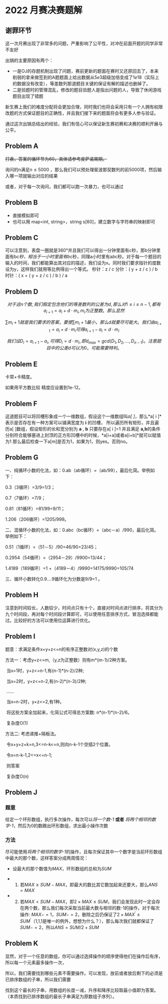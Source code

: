 # 2022 月赛决赛题解
## 谢罪环节

这一次月赛出现了非常多的问题，严重影响了公平性，对冲在前面开题的同学非常不友好

出锅的主要原因有两个：

- 一是OJ的存题机制出现了问题，赛前更新的题面在赛时又还原回去了，本来削弱的拿来做签到的A题题面上给出数据从$5e3$超级加倍变成了$1e18$（实际上的数据没有改变），等差数列那道题目关键的保证有解的描述也删掉了。
- 二是验题时的管理混乱，修改的题目验题人是指出问题的人，导致了休闲游戏题目出现了错题

新生赛上我们的难度分配将会更加合理，同时我们也将会采用只有一个人拥有权限改题的方式保证题目的正确性，并且我们接下来的题面将会有更多人参与验证。

通过这次出锅总结出的经验，我们有信心可以保证新生赛初赛和决赛的顺利开展与公平。



## Problem A

~~打表，答案的循环节为60，具体请参考皮萨诺周期。~~

询问的n满足$n\le 5000$ ，那么我们可以预处理斐波那契数列的前5000项，然后输入哪一项就输出对应的结果

或者，对于每一次询问，我们都可以跑一次暴力，也可以通过





## Problem B

- 直接模拟即可
- 也可以用 map<int, string>，string s[60]，建立数字与字符串的映射即可



## Problem C

可以注意到，表盘一圈就是360°并且我们可以得出一分钟里面有c秒，那b分钟里面有b*c秒，相当于一小时里面有b*c秒，同理a小时里有a*b*c秒。对于每一个题目的输入的时间，我们都能算出其对应的描述，我们设为x。同时我们要求指针的度数设为y，这样我们就用等比例得出一个等式。
秒针：z / c
分针：( y + z / c ) / b
时针：( x + ( y + z / c ) / b ) / a



## Problem D

$$
对于这n个数,我们假定包含他们的等差数列的公差为d,那么对1 \leq i \leq n- 1,都有a_{i+1}=a_i+d\cdot m_i,m_i为正整数。那么显然
$$

$$
\sum{m_i}+1就是我们要求的答案，要使\sum{m_i}+1最小，那么d就要尽可能大。我们由a_{i+1}=a_i+d\cdot m_i可得a_{i+1}-a_i=d\cdot m_i
$$

$$
我们设D_i = a_{i+1}-a_i,可得D_i=d\cdot m_i,即d_{max}=gcd(D_1,D_2,...,D_{n-1})。注意题目中的公差d可以为 0，可能需要特判。
$$





## Problem E

卡常+卡精度。

如果用平方数比较 精度应设置到1e-12。



## Problem F

这道题目可以将凹槽形象成一个一维数组，假设这个一维数组叫*a[ ]*，那么*a[ i ]*表示是否存在有一种方案可以铺满宽度为 **i** 的凹槽， 所以遍历所有矩形，并且遍历a[ ]数组，假设矩形的长和宽分别为 **a**  , **b** 只要存在a[ i ]=1 并且满足 **a,b**的条件分别符合能够塞进上封顶的正方形凹槽中的时候，*a[i+a]或者a[i+b]*就可以赋值为1 那么最后检查一下a[m]是否为1，如果为1，则yes。否则no。



## Problem G

一、纯循环小数的化法，如：0.ab（ab循环）=（ab/99），最后化简。举例如下：

0.3（3循环）=3/9=1/3；

0.7（7循环）=7/9；

0.81（81循环）=81/99=9/11；

1.206（206循环）=1205/999。

 

二、混循环小数的化法，如：0.abc（bc循环）=（abc－a）/990，最后化简。举例如下：

0.51（1循环）=（51－5）/90=46/90=23/45；

0.2954（54循环）=（2954－29）/9900=13/44；

1.4189（189循环）=1 +（4189－4）/9990=14175/9990=105/74

 

三、循环小数转化0.9....9循环化为分数是9/9=1 。



## Problem H

注意到时间较长，人数较少，时间点只有十个，直接对时间点进行排序，将其分为九个时间段，再对每个时间段计算即可，可以使用任意排序方式，冒泡选择都能过。比较好的方法可以使用位运算进行优化。



## Problem I

题意：求满足条件x+y+z<=n的有序正整数对(x,y,z)的个数

 

方法一：考虑y+z<=m,（y,z为正整数）则有m*(m-1)/2种方案。

​       当x=1时，y+z<=n-1,有(n-1)*(n-2)/2种;

​       当x=2时，y+z<=n-2,有(n-2)*(n-3)/2种;

​       ……

​       当x=n-2时，y+z<=2,有1种。

​       将这些方案全加起来，化简公式可得总方案数: n*(n-1)*(n-2)/6。

​       复杂度O(1)

 

方法二: 考虑递推+隔板法。

​       令x+y+z+k=n,3<=n-k<=n,则向n-k-1个空插2个位置。

​       令x=n-k-1,2<=x<=n-1;

​       则答案                               

​       复杂度O(n)



## Problem J

### 题意

  给定一个环形数组，执行多次操作，每次可以*将一个数-1* **或者** *将两个相邻的数字-1*，然后为0的数踢出环形数组，求出最小操作次数

### 方法

  尽可能使用*将两个相邻的数字-1*的操作，且每次保证其中一个数字是当前环形数组中最大的那个数，这样答案分成两周情况：

- 设最大的那个数值为$MAX$，环形数组的总和为$SUM$

- 1. 若$MAX \ge SUM-MAX$，即最大的数比其它数加起来还要大，那么$ANS=MAX$

- 2. 若$MAX < SUM-MAX$，即$2 \times MAX \leq SUM$，我们会发现此时一定会存在两个数，那么我们每次采取当前最大数与相邻的数-1的操作，对于每次操作: $MAX-=1，SUM-=2$，删除之后仍保证了$2 \times MAX^{'} \leq SUM^{'}$（1,1,1是唯一的例外，想想为什么？），那么每次我们就都保证了$SUM-=2$，所以$ANS=SUM/2+SUM%2$

  

## Problem K

显然，对于一个任意的数组，你可以通过选择操作的顺序使得他们在操作后有序，所以每一个元素最多操作一次，

所以，我们需要找到哪些元素不需要操作。可以发现，放前或者放后剩下的必须是已排序数组的子串，所以我们需要

找到这个最长的子串，用数组的长度一减，升序和降序比较取最小值即为答案。（本质找到已排序数组的最长子串满足为原数组子序列）。



